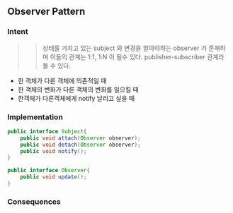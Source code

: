 ## Observer Pattern

### Intent <br>
>> 상태를 가지고 있는 subject 와  변경을 알아야하는 observer 가 존재하며 이들의 관계는 1:1, 1:N 이 될수 있다.
publisher-subscriber 관계라 볼 수 있다.
- 한 객체가 다른 객체에 의존적일 때
- 한 객체의 변화가 다른 객체의 변화를 일으킬 때
- 한객체가 다른객체에게 notify 날리고 싶을 때
### Implementation <br>
```java
public interface Subject{
	public void attach(Observer observer);
	public void detach(Observer observer);
	public void notify();
}

public interface Observer{
	public void update();
}


```
### Consequences <br>
